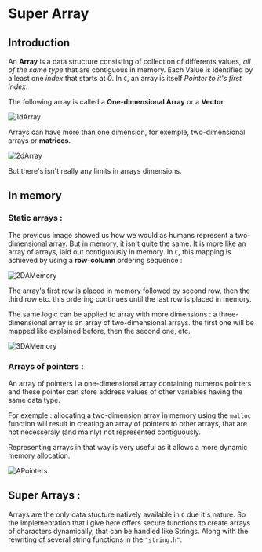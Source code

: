 # Super Array

## Introduction

An **Array** is a data structure consisting of collection of differents values, *all of the same type* that are contiguous in memory. Each Value is identified by a least one *index* that starts at *0*. In <code>C</code>, an array is itself *Pointer to it's first index*.

The following array is called a **One-dimensional Array** or a **Vector**

![1dArray](https://i.imgur.com/MUNtXpk.jpg)

Arrays can have more than one dimension, for exemple, two-dimensional arrays or **matrices**.

![2dArray](https://i.imgur.com/3JKmmdi.jpg)

But there's isn't really any limits in arrays dimensions.

## In memory 

### Static arrays : 

The previous image showed us how we would as humans represent a two-dimensional array. But in memory, it isn't quite the same. It is more like an array of arrays, laid out contiguously in memory. In <code>C</code>, this mapping is achieved by using a **row-column** ordering sequence :

![2DAMemory](https://i.imgur.com/ONn5W7A.jpg)

The array's first row is placed in memory followed by second row, then the third row etc. this ordering continues until the last row is placed in memory. 

The same logic can be applied to array with more dimensions : a three-dimensional array is an array of two-dimensional arrays. the first one will be mapped like explained before, then the second one, etc.

![3DAMemory](https://i.imgur.com/BVT9gst.jpg)

### Arrays of pointers : 

An array of pointers i a one-dimensional array containing numeros pointers and these pointer can store address values of other variables having the same data type. 

For exemple : allocating a two-dimension array in memory using the <code>malloc</code> function will result in creating an array of pointers to other arrays, that are not necesseraly (and mainly) not represented contiguously. 

Representing arrays in that way is very useful as it allows a more dynamic memory allocation. 

![APointers](https://i.imgur.com/WiQdlkX.jpg)

## Super Arrays : 

Arrays are the only data stucture natively available in <code>C</code> due it's nature. So the implementation that i give here offers secure functions to create arrays of characters dynamically, that can be handled like Strings. Along with the rewriting of several string functions in the <code>"string.h"</code>. 




